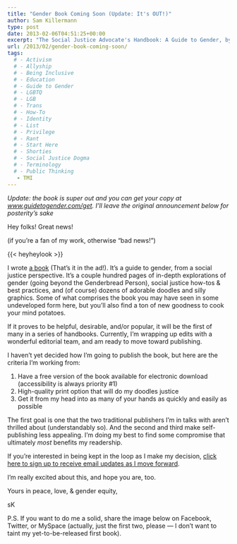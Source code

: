 ```yaml
---
title: "Gender Book Coming Soon (Update: It's OUT!)"
author: Sam Killermann
type: post
date: 2013-02-06T04:51:25+00:00
excerpt: "The Social Justice Advocate's Handbook: A Guide to Gender, by Sam Killermann, was published Fall 2013 and can be found in bookstores or at www.guidetogender.com"
url: /2013/02/gender-book-coming-soon/
tags:
  # - Activism
  # - Allyship
  # - Being Inclusive
  # - Education
  # - Guide to Gender
  # - LGBTQ
  # - LGB
  # - Trans
  # - How-To
  # - Identity
  # - List
  # - Privilege
  # - Rant
  # - Start Here
  # - Shorties
  # - Social Justice Dogma
  # - Terminology
  # - Public Thinking
   - TMI
---
```

<address>
  Update: the book is <i>super</i> out and you can get your copy at <a href="http://guidetogender.com/get" alt="Guide to Gender">www.guidetogender.com/get</a>. I&#8217;ll leave the original announcement below for posterity&#8217;s sake
</address>

Hey folks! Great news! 

(if you&#8217;re a fan of my work, otherwise &#8220;bad news!&#8221;)

{{< heyheylook >}}

I wrote <a href="http://guidetogender.com" alt="A Guide to Gender">a book</a> (That&#8217;s it in the ad!). It&#8217;s a guide to gender, from a social justice perspective. It&#8217;s a couple hundred pages of in-depth explorations of gender (going beyond the Genderbread Person), social justice how-tos & best practices, and (of course) dozens of adorable doodles and silly graphics. Some of what comprises the book you may have seen in some undeveloped form here, but you&#8217;ll also find a ton of new goodness to cook your mind potatoes.

If it proves to be helpful, desirable, and/or popular, it will be the first of many in a series of handbooks. Currently, I&#8217;m wrapping up edits with a wonderful editorial team, and am ready to move toward publishing.

I haven&#8217;t yet decided how I&#8217;m going to publish the book, but here are the criteria I&#8217;m working from:

  1. Have a free version of the book available for electronic download (accessibility is always priority #1)
  2. High-quality print option that will do my doodles justice
  3. Get it from my head into as many of your hands as quickly and easily as possible

The first goal is one that the two traditional publishers I&#8217;m in talks with aren&#8217;t thrilled about (understandably so). And the second and third make self-publishing less appealing. I&#8217;m doing my best to find some compromise that ultimately _most_ benefits my readership.

If you&#8217;re interested in being kept in the loop as I make my decision, [click here to sign up to receive email updates as I move forward][1].

I&#8217;m really excited about this, and hope you are, too.

Yours in peace, love, & gender equity,

sK

P.S. If you want to do me a solid, share the image below on Facebook, Twitter, or MySpace (actually, just the first two, please &#8212; I don&#8217;t want to taint my yet-to-be-released first book).

 [1]: http://eepurl.com/u0ZoP "MailChimp Link"